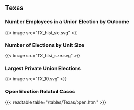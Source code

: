 ##  Texas

### Number Employees in a Union Election by Outcome
{{< image src="TX_hist_vic.svg" >}}

### Number of Elections by Unit Size
{{< image src="TX_hist_size.svg" >}}

### Largest Private Union Elections
{{< image src="TX_10.svg" >}}

### Open Election Related Cases
{{< readtable table="/tables/Texas/open.html" >}}

